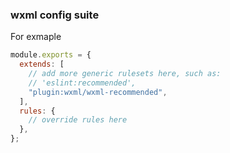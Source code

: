 ### wxml config suite

For exmaple

```js
module.exports = {
  extends: [
    // add more generic rulesets here, such as:
    // 'eslint:recommended',
    "plugin:wxml/wxml-recommended",
  ],
  rules: {
    // override rules here
  },
};
```
